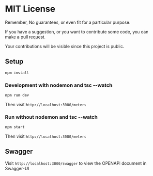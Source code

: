 # MIT License

Remember, No guarantees, or even fit for a particular purpose.

If you have a suggestion, or you want to contribute some code, you can make a pull request.

Your contributions will be visible since this project is public.

## Setup

```bash
npm install
```

### Development with nodemon and tsc --watch

```bash
npm run dev
```

Then visit `http://localhost:3000/meters`

### Run without nodemon and tsc --watch

```bash
npm start
```

Then visit `http://localhost:3000/meters`

## Swagger

Visit `http://localhost:3000/swagger` to view the OPENAPI document in Swagger-UI
